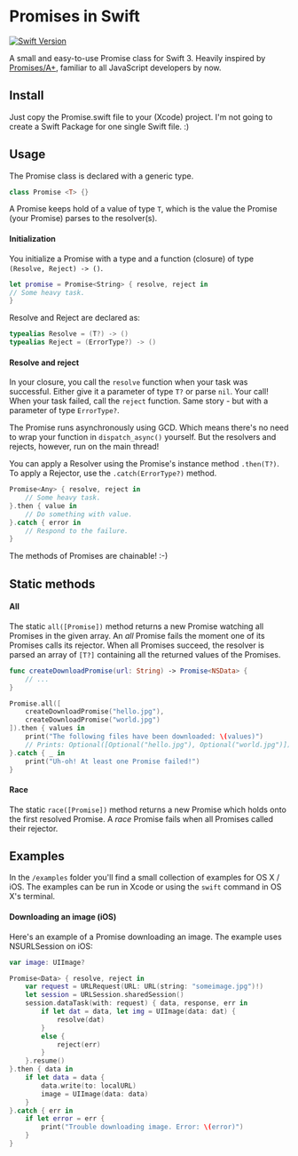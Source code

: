 Promises in Swift
=================

[![Swift Version](https://img.shields.io/badge/swift-3.0-orange.svg)](https://swift.org)

A small and easy-to-use Promise class for Swift 3. Heavily inspired by [Promises/A+](https://promisesaplus.com/), familiar to all JavaScript developers by now.

## Install
Just copy the Promise.swift file to your (Xcode) project. I'm not going to create a Swift Package for one single Swift file. :)

## Usage
The Promise class is declared with a generic type. 
```swift
class Promise <T> {}
```
A Promise keeps hold of a value of type `T`, which is the value the Promise (your Promise) parses to the resolver(s).



#### Initialization
You initialize a Promise with a type and a function (closure) of type `(Resolve, Reject) -> ()`.
```swift
let promise = Promise<String> { resolve, reject in 
// Some heavy task.
}
```

Resolve and Reject are declared as:
```swift
typealias Resolve = (T?) -> ()
typealias Reject = (ErrorType?) -> ()
```

#### Resolve and reject
In your closure, you call the `resolve` function when your task was successful. Either give it a parameter of type `T?` or parse `nil`. Your call! 
When your task failed, call the `reject` function. Same story - but with a parameter of type `ErrorType?`.

The Promise runs asynchronously using GCD. Which means there's no need to wrap your function in `dispatch_async()` yourself. But the resolvers and rejects, however, run on the main thread! 

You can apply a Resolver using the Promise's instance method `.then(T?)`.
To apply a Rejector, use the `.catch(ErrorType?)` method.
```swift
Promise<Any> { resolve, reject in 
	// Some heavy task.
}.then { value in
	// Do something with value.   
}.catch { error in
	// Respond to the failure.
}
```
The methods of Promises are chainable! :-)


## Static methods
#### All
The static `all([Promise])` method returns a new Promise watching all Promises in the given array. An *all* Promise fails the moment one of its Promises calls its rejector. When all Promises succeed, the resolver is parsed an array of `[T?]` containing all the returned values of the Promises.
```swift
func createDownloadPromise(url: String) -> Promise<NSData> {
	// ...
}

Promise.all([
	createDownloadPromise("hello.jpg"),
	createDownloadPromise("world.jpg")
]).then { values in
	print("The following files have been downloaded: \(values)")
	// Prints: Optional([Optional("hello.jpg"), Optional("world.jpg")])
}.catch { _ in 
	print("Uh-oh! At least one Promise failed!")
}
```

#### Race
The static `race([Promise])` method returns a new Promise which holds onto the first resolved Promise. A *race* Promise fails when all Promises called their rejector.

## Examples
In the `/examples` folder you'll find a small collection of examples for OS X / iOS. The examples can be run in Xcode or using the `swift` command in OS X's terminal.

#### Downloading an image (iOS)
Here's an example of a Promise downloading an image. The example uses NSURLSession on iOS:
```swift
var image: UIImage?

Promise<Data> { resolve, reject in
	var request = URLRequest(URL: URL(string: "someimage.jpg")!)
	let session = URLSession.sharedSession()
	session.dataTask(with: request) { data, response, err in 
		if let dat = data, let img = UIImage(data: dat) {
			resolve(dat)
		}
		else {
			reject(err)
		}
	}.resume()
}.then { data in
	if let data = data {
		data.write(to: localURL)
		image = UIImage(data: data)
	}
}.catch { err in 
	if let error = err {
		print("Trouble downloading image. Error: \(error)")
	}
}
```
